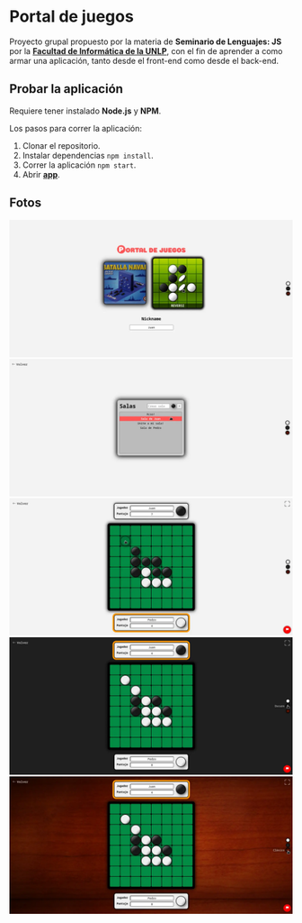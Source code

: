 # Portal de juegos

Proyecto grupal propuesto por la materia de **Seminario de Lenguajes: JS** por la [**Facultad de Informática de la UNLP**](https://www.info.unlp.edu.ar/), con el fin de aprender a como armar una aplicación, tanto desde el front-end como desde el back-end.

## Probar la aplicación

Requiere tener instalado **Node.js** y **NPM**.

Los pasos para correr la aplicación:

1. Clonar el repositorio.
2. Instalar dependencias `npm install`.
3. Correr la aplicación `npm start`.
4. Abrir [**app**](http://localhost:3000/).

## Fotos

![Pagina de inicio](https://github.com/nachoeg/portal-juegos/blob/master/screenshots/inicio.webp)
![Salas](https://github.com/nachoeg/portal-juegos/blob/master/screenshots/salas.webp)
![Reversi](https://github.com/nachoeg/portal-juegos/blob/master/screenshots/reversi-claro.webp)
![Tema oscuro](https://github.com/nachoeg/portal-juegos/blob/master/screenshots/reversi-oscuro.webp)
![Tema clásico](https://github.com/nachoeg/portal-juegos/blob/master/screenshots/reversi-clasico.webp)
